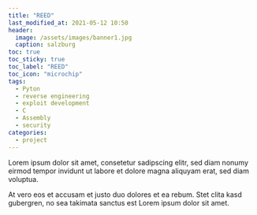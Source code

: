 ```yaml
---
title: "REED"
last_modified_at: 2021-05-12 10:50
header:
  image: /assets/images/banner1.jpg
  caption: salzburg
toc: true
toc_sticky: true
toc_label: "REED"
toc_icon: "microchip"
tags:
  - Pyton
  - reverse engineering
  - exploit development
  - C
  - Assembly
  - security
categories:
  - project
---
```


Lorem ipsum dolor sit amet, consetetur sadipscing elitr, sed diam nonumy eirmod tempor invidunt ut labore et dolore magna aliquyam erat, sed diam voluptua.

At vero eos et accusam et justo duo dolores et ea rebum. Stet clita kasd gubergren, no sea takimata sanctus est Lorem ipsum dolor sit amet.

